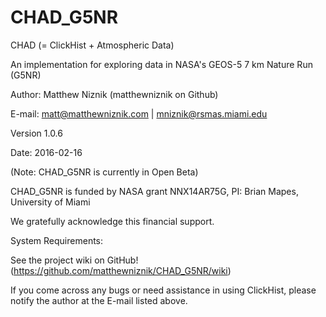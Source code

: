 # CHAD_G5NR

CHAD (= ClickHist + Atmospheric Data)

An implementation for exploring data in NASA's GEOS-5 7 km Nature Run (G5NR)

Author: Matthew Niznik (matthewniznik on Github)

E-mail: matt@matthewniznik.com | mniznik@rsmas.miami.edu

Version 1.0.6

Date: 2016-02-16

(Note: CHAD_G5NR is currently in Open Beta)

CHAD_G5NR is funded by NASA grant NNX14AR75G, PI: Brian Mapes, University of Miami

We gratefully acknowledge this financial support.

System Requirements:

See the project wiki on GitHub! (https://github.com/matthewniznik/CHAD_G5NR/wiki)

If you come across any bugs or need assistance in using ClickHist, please notify the author at the E-mail listed above.
